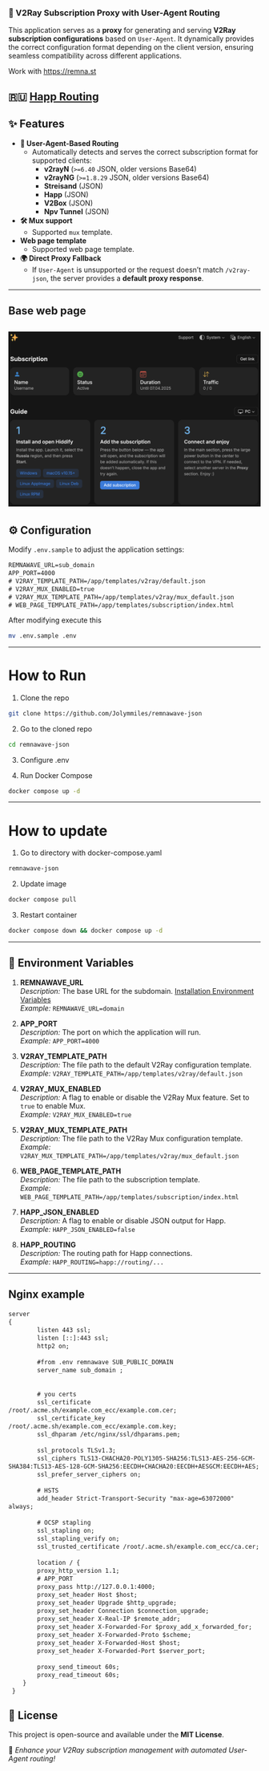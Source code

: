 ### 📖 V2Ray Subscription Proxy with User-Agent Routing

This application serves as a **proxy** for generating and serving **V2Ray subscription configurations** based on `User-Agent`. It dynamically provides the correct configuration format depending on the client version, ensuring seamless compatibility across different applications.

Work with https://remna.st

🇷🇺 [Happ Routing](https://github.com/hydraponique/roscomvpn-happ-routing/tree/main)
---

## ✨ Features
- **🔀 User-Agent-Based Routing**
   - Automatically detects and serves the correct subscription format for supported clients:
      - **v2rayN** (`>=6.40` JSON, older versions Base64)
      - **v2rayNG** (`>=1.8.29` JSON, older versions Base64)
      - **Streisand** (JSON)
      - **Happ** (JSON)
      - **V2Box** (JSON)
      - **Npv Tunnel** (JSON)
- **🛠 Mux support**
   - Supported `mux` template.
- **Web page template**
  - Supported web page template.
- **🌍 Direct Proxy Fallback**
   - If `User-Agent` is unsupported or the request doesn’t match `/v2ray-json`, the server provides a **default proxy response**.

---
## Base web page
![exmaple.png](exmaple.png)
---
## ⚙️ Configuration
Modify `.env.sample` to adjust the application settings:
```
REMNAWAVE_URL=sub_domain
APP_PORT=4000
# V2RAY_TEMPLATE_PATH=/app/templates/v2ray/default.json
# V2RAY_MUX_ENABLED=true
# V2RAY_MUX_TEMPLATE_PATH=/app/templates/v2ray/mux_default.json
# WEB_PAGE_TEMPLATE_PATH=/app/templates/subscription/index.html
```

After modifying execute this
```bash
mv .env.sample .env
```

---

# How to Run

1. Clone the repo
```bash
git clone https://github.com/Jolymmiles/remnawave-json
```

2. Go to the cloned repo
```bash
cd remnawave-json
```
3. Configure .env

4. Run Docker Compose
```bash
docker compose up -d
```
---

# How to update

1. Go to directory with docker-compose.yaml
```bash
remnawave-json
```
2. Update image
```bash
docker compose pull 
```

3. Restart container
```bash
docker compose down && docker compose up -d 
```

---

## 🌿 **Environment Variables**

1. **REMNAWAVE_URL**  
   _Description:_ The base URL for the subdomain. [Installation Environment Variables](https://remna.st/installation/env#subscription-public-domain)  
   _Example:_ `REMNAWAVE_URL=domain`

2. **APP_PORT**  
   _Description:_ The port on which the application will run.  
   _Example:_ `APP_PORT=4000`

3. **V2RAY_TEMPLATE_PATH**  
   _Description:_ The file path to the default V2Ray configuration template.  
   _Example:_ `V2RAY_TEMPLATE_PATH=/app/templates/v2ray/default.json`

4. **V2RAY_MUX_ENABLED**  
   _Description:_ A flag to enable or disable the V2Ray Mux feature. Set to `true` to enable Mux.  
   _Example:_ `V2RAY_MUX_ENABLED=true`

5. **V2RAY_MUX_TEMPLATE_PATH**  
   _Description:_ The file path to the V2Ray Mux configuration template.  
   _Example:_ `V2RAY_MUX_TEMPLATE_PATH=/app/templates/v2ray/mux_default.json`

6. **WEB_PAGE_TEMPLATE_PATH**  
   _Description:_ The file path to the subscription template.  
   _Example:_ `WEB_PAGE_TEMPLATE_PATH=/app/templates/subscription/index.html`

7. **HAPP_JSON_ENABLED**  
   _Description:_ A flag to enable or disable JSON output for Happ.  
   _Example:_ `HAPP_JSON_ENABLED=false`

8. **HAPP_ROUTING**  
   _Description:_ The routing path for Happ connections.  
   _Example:_ `HAPP_ROUTING=happ://routing/...`

---

## Nginx example
```nginx configuration
server
{
        listen 443 ssl;
        listen [::]:443 ssl;
        http2 on;

        #from .env remnawave SUB_PUBLIC_DOMAIN
        server_name sub_domain ;


        # you certs
        ssl_certificate /root/.acme.sh/example.com_ecc/example.com.cer;
        ssl_certificate_key /root/.acme.sh/example.com_ecc/example.com.key;
        ssl_dhparam /etc/nginx/ssl/dhparams.pem;

        ssl_protocols TLSv1.3;
        ssl_ciphers TLS13-CHACHA20-POLY1305-SHA256:TLS13-AES-256-GCM-SHA384:TLS13-AES-128-GCM-SHA256:EECDH+CHACHA20:EECDH+AESGCM:EECDH+AES;
        ssl_prefer_server_ciphers on;

        # HSTS
        add_header Strict-Transport-Security "max-age=63072000" always;

        # OCSP stapling
        ssl_stapling on;
        ssl_stapling_verify on;
        ssl_trusted_certificate /root/.acme.sh/example.com_ecc/ca.cer;

        location / {
        proxy_http_version 1.1;
        # APP_PORT
        proxy_pass http://127.0.0.1:4000;
        proxy_set_header Host $host;
        proxy_set_header Upgrade $http_upgrade;
        proxy_set_header Connection $connection_upgrade;
        proxy_set_header X-Real-IP $remote_addr;
        proxy_set_header X-Forwarded-For $proxy_add_x_forwarded_for;
        proxy_set_header X-Forwarded-Proto $scheme;
        proxy_set_header X-Forwarded-Host $host;
        proxy_set_header X-Forwarded-Port $server_port;

        proxy_send_timeout 60s;
        proxy_read_timeout 60s;
    }
 }
```


## 📜 License
This project is open-source and available under the **MIT License**.

🚀 *Enhance your V2Ray subscription management with automated User-Agent routing!*

